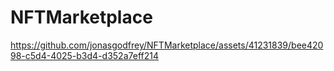 # NFTMarketplace


https://github.com/jonasgodfrey/NFTMarketplace/assets/41231839/bee42098-c5d4-4025-b3d4-d352a7eff214

